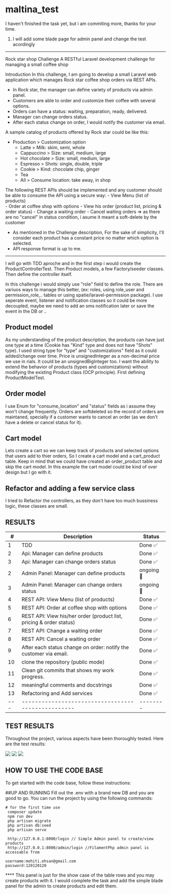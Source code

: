 # maltina_test

I haven't finished the task yet, but i am commiting more, thanks for your time.

1. I will add some blade page for admin panel and change the test acordingly
--------------------------------------------------------------------------------

Rock star shop Challenge
A RESTful Laravel development challenge for managing a small coffee shop

Introduction
In this challenge, I am going to develop a small Laravel web application which manages Rock star coffee shop orders via REST APIs.

- In Rock star, the manager can define variety of products via admin panel. 
- Customers are able to order and customize their coffee with several options. 
- Orders can have a status: waiting, preparation, ready, delivered. 
- Manager can change orders status.
- After each status change on order, I would notify the customer via email.

A sample catalog of products offered by Rock star could be like this:
   - Production > Customization option
     - Latte > Milk: skim, semi, whole
     - Cappuccino > Size: small, medium, large
     - Hot chocolate > Size: small, medium, large
     - Espresso > Shots: single, double, triple
     - Cookie > Kind: chocolate chip, ginger
     - Tea
     - All > Consume location: take away, in shop

The following REST APIs should be implemented and any customer should be able to consume the API using a secure way:
    - View Menu (list of products)        
    - Order at coffee shop with options
    - View his order (product list, pricing & order status)
    - Change a waiting order
    - Cancel waiting orders => as there are no "cancel" in status condition, i asume it meant a soft-delete by the customer

* As mentioned in the Challenge description, For the sake of simplicity, I'll consider each product has a constant price no matter which option is selected.
* API response format is up to me.
-------------------------------------------------------------------------------------------------------------------------------------------------------------

I will go with TDD aproche and in the first step i would create the ProductControllerTest. Then Product models, a few Factory/seeder classes. Then define the controller itself.

In this challenge i would simply use "role" field to define the role. There are variuos ways to manage this better, (ex: roles, using role_user and permission_role,.. tables or using spatie/laravel-permission package).
I use seperate event, listener and notification classes so it could be more decoupled, maybe we need to add an sms notification later or save the event in the DB or ..

## Product model
As my understanding of the product description, the products can have just one type at a time (Cookie has "Kind" type and does not have "Shots" type).
I used string type for "type" and "customizations" field as it could added/change over time.
Price is unsignedInteger as a non-decimal price we use in rials. It could be an unsignedBigInteger too.
I want the ability to extend the behavior of products (types and customizations) without modifying the existing Product class (OCP principle). 
First defining ProductModelTest.

## Order model
I use Enum for "consume_location" and "status" fields as i assume they won't change frequently.
Orders are softdeleted so the record of orders are maintaned, specially if a customer wants to cancel an order (as we don't have a delete or cancel status for it).

## Cart model
Lets create a cart so we can keep track of products and selected options that users add to thier orders, So I create a cart model and a cart_product table. Keep in mind that we could have created an order_product table and skip the cart model. In this example the cart model could be kind of over design but I go with it.

## Refactor and adding a few service class
I tried to Refactor the controllers, as they don't have too much bussiness logic, these classes are small.

## RESULTS
| # 	| Description                                      	| Status 	|
|---	|--------------------------------------------------	|--------	|
| 1 	| TDD                                              	| Done ✅|
| 2 	| Api: Manager can define products                  | Done ✅|
| 3 	| Api: Manager can change orders status             | Done ✅|
| 2 	| Admin Panel: Manager can define products          | ongoing 🔲|
| 3 	| Admin Panel: Manager can change orders status     | ongoing 🔲|
| 4 	| REST API: View Menu (list of products)            | Done ✅|
| 5 	| REST API: Order at coffee shop with options       | Done ✅|
| 6 	| REST API: View his/her order (product list, pricing & order status) | Done ✅|
| 7 	| REST API: Change a waiting order                  | Done ✅|
| 8 	| REST API: Cancel a waiting order                  | Done ✅|
| 9 	| After each status change on order: notify the customer via email.          | Done ✅|
| 10 	| clone the repository (public mode)               	| Done ✅|
| 11 	| Clean git commits that shows my work progress. 	  | Done ✅|
| 12 	| meaningful comments and docstrings                | Done ✅|
| 13 	| Refactoring and Add services                      | Done ✅|
|---	|--------------------------------------------------	|--------	|


## TEST RESULTS
Throughout the project, various aspects have been thoroughly tested. Here are the test results:

![](./docs/test-result-0.png)
![](./docs/test-result-1.png)
![](./docs/test-result-2.png)


## HOW TO USE THE CODE BASE
To get started with the code base, follow these instructions:

##UP AND RUNNING
Fill out the .env with a brand new DB and you are good to go.
You can run the project by using the following commands:

    # for the first time use 
     composer update
     npm run dev
     php artisan migrate
     php artisan db:seed
     php artisan serve

     http://127.0.0.1:8000/login // Simple Admin panel to create/view products
     http://127.0.0.1:8000/admin/login //FilamentPhp admin panel is accessable from

    username:mohiti.ehsan@gmail.com
    password:120120120
    


**** This panel is just for the show case of the table rows and you may create products with it. I would complete the task and add the simple blade panel for the admin to create products and edit them.
